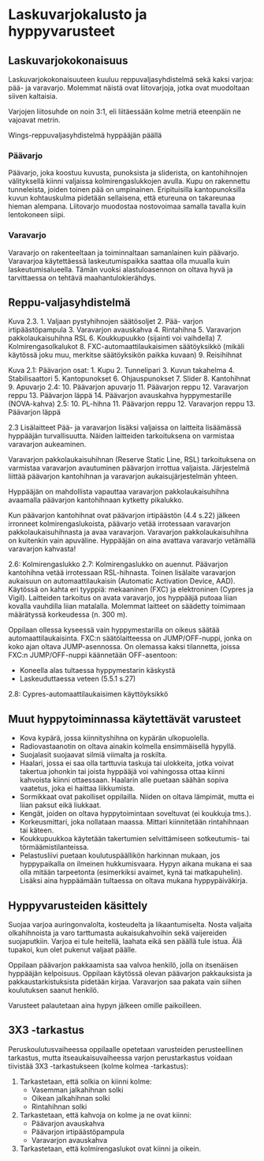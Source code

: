 # Laskuvarjokalusto ja hyppyvarusteet

## Laskuvarjokokonaisuus
Laskuvarjokokonaisuuteen kuuluu reppuvaljasyhdistelmä sekä kaksi varjoa: pää- ja varavarjo. Molemmat näistä ovat liitovarjoja, jotka ovat muodoltaan siiven kaltaisia. 

Varjojen liitosuhde on noin 3:1, eli liitäessään kolme metriä eteenpäin ne vajoavat metrin.

Wings-reppuvaljasyhdistelmä hyppääjän päällä

### Päävarjo
Päävarjo, joka koostuu kuvusta, punoksista ja sliderista, on kantohihnojen välityksellä kiinni valjaissa kolmirengaslukkojen avulla. Kupu on rakennettu tunneleista, joiden toinen pää on umpinainen. Eripituisilla kantopunoksilla kuvun kohtauskulma pidetään sellaisena, että etureuna on takareunaa hieman alempana. Liitovarjo muodostaa nostovoimaa samalla tavalla kuin lentokoneen siipi.

### Varavarjo
Varavarjo on rakenteeltaan ja toiminnaltaan samanlainen kuin päävarjo. Varavarjoa käytettäessä laskeutumispaikka saattaa olla muualla kuin laskeutumisalueella. Tämän vuoksi alastuloasennon on oltava hyvä ja tarvittaessa on tehtävä maahantulokierähdys.

## Reppu-valjasyhdistelmä

Kuva 2.3. 1. Valjaan pystyhihnojen säätösoljet 2. Pää-
varjon irtipäästöpampula 3. Varavarjon avauskahva
4. Rintahihna 5. Varavarjon pakkolaukaisuhihna
RSL 6. Koukkupuukko (sijainti
voi vaihdella) 7. Kolmirengasolkalukot 8. FXC-automaattilaukaisimen säätöyksikkö (mikäli käytössä joku muu, merkitse säätöyksikön paikka kuvaan) 9. Reisihihnat

Kuva 2.1: Päävarjon osat: 1. Kupu 2. Tunnelipari 3. Kuvun takahelma 4. Stabilisaattori 5. Kantopunokset 6. Ohjauspunokset 7. Slider 8. Kantohihnat 9. Apuvarjo 2.4: 10. Päävarjon apuvarjo 11. Päävarjon reppu 12. Varavarjon reppu 13. Päävarjon läppä 14. Päävarjon avauskahva hyppymestarille (NOVA-kahva) 2.5: 10. PL-hihna 11. Päävarjon reppu 12. Varavarjon
reppu 13. Päävarjon läppä

2.3 Lisälaitteet
Pää- ja varavarjon lisäksi valjaissa on laitteita lisäämässä hyppääjän turvallisuutta. Näiden laitteiden tarkoituksena on varmistaa varavarjon aukeaminen.

Varavarjon pakkolaukaisuhihnan (Reserve Static Line, RSL) tarkoituksena on varmistaa varavarjon avautuminen päävarjon irrottua valjaista. Järjestelmä liittää päävarjon kantohihnan ja varavarjon aukaisujärjestelmän yhteen.

Hyppääjän on mahdollista vapauttaa varavarjon pakkolaukaisuhihna avaamalla päävarjon kantohihnaan kytketty pikalukko.

Kun päävarjon kantohihnat ovat päävarjon irtipäästön
(4.4 s.22) jälkeen irronneet kolmirengaslukoista, päävarjo vetää irrotessaan varavarjon pakkolaukaisuhihnasta ja avaa varavarjon. Varavarjon pakkolaukaisuhihna on kuitenkin vain apuväline. Hyppääjän on aina avattava varavarjo vetämällä varavarjon kahvasta!

2.6: Kolmirengaslukko
2.7: Kolmirengaslukko on auennut. Päävarjon kantohihna vetää irrotessaan RSL-hihnasta. Toinen lisälaite varavarjon aukaisuun on automaattilaukaisin (Automatic Activation Device, AAD). Käytössä on kahta eri tyyppiä: mekaaninen (FXC) ja elektroninen (Cypres ja Vigil). Laitteiden tarkoitus on avata varavarjo, jos hyppääjä putoaa liian kovalla vauhdilla liian matalalla. Molemmat laitteet on säädetty toimimaan määrätyssä korkeudessa (n. 300 m).

Oppilaan ollessa kyseessä vain hyppymestarilla on oikeus säätää automaattilaukaisinta. FXC:n säätölaitteessa on JUMP/OFF-nuppi, jonka on koko ajan oltava JUMP-asennossa. On olemassa kaksi tilannetta, joissa FXC:n JUMP/OFF-nuppi käännetään OFF-asentoon:
* Koneella alas tultaessa hyppymestarin käskystä
* Laskeuduttaessa veteen (5.5.1 s.27)

2.8: Cypres-automaattilaukaisimen käyttöyksikkö

## Muut hyppytoiminnassa käytettävät varusteet
* Kova kypärä, jossa kiinnityshihna on kypärän ulkopuolella.
* Radiovastaanotin on oltava ainakin kolmella ensimmäisellä hypyllä.
* Suojalasit suojaavat silmiä viimalta ja roskilta.
* Haalari, jossa ei saa olla tarttuvia taskuja tai ulokkeita, jotka voivat takertua johonkin tai joista hyppääjä voi vahingossa ottaa kiinni kahvoista kiinni ottaessaan. Haalarin alle puetaan säähän sopiva vaatetus, joka ei haittaa liikkumista.
* Sormikkaat ovat pakolliset oppilailla. Niiden on oltava lämpimät, mutta ei liian paksut eikä liukkaat.
* Kengät, joiden on oltava hyppytoimintaan soveltuvat (ei koukkuja tms.).
* Korkeusmittari, joka nollataan maassa. Mittari kiinnitetään rintahihnaan tai käteen.
* Koukkupuukkoa käytetään takertumien selvittämiseen sotkeutumis- tai törmäämistilanteissa.
* Pelastusliivi puetaan koulutuspäällikön harkinnan mukaan, jos hyppypaikalla on ilmeinen hukkumisvaara. Hypyn aikana mukana ei saa olla mitään tarpeetonta (esimerkiksi avaimet, kynä tai matkapuhelin). Lisäksi aina hyppäämään tultaessa on
oltava mukana hyppypäiväkirja.

## Hyppyvarusteiden käsittely
Suojaa varjoa auringonvalolta, kosteudelta ja likaantumiselta. Nosta valjaita olkahihnoista ja varo tarttumasta aukaisukahvoihin sekä vaijereiden suojaputkiin. Varjoa ei tule heitellä, laahata eikä sen päällä tule istua. Älä tupakoi, kun olet pukenut valjaat päälle.

Oppilaan päävarjon pakkaamista saa valvoa henkilö, jolla on itsenäisen hyppääjän kelpoisuus. Oppilaan käytössä olevan päävarjon pakkauksista ja pakkaustarkistuksista pidetään kirjaa. Varavarjon saa pakata vain siihen koulutuksen
saanut henkilö. 

Varusteet palautetaan aina hypyn jälkeen omille paikoilleen.

## 3X3 -tarkastus
Peruskoulutusvaiheessa oppilaalle opetetaan varusteiden perusteellinen tarkastus, mutta itseaukaisuvaiheessa varjon perustarkastus voidaan tiivistää 3X3 -tarkastukseen (kolme kolmea -tarkastus):
1. Tarkastetaan, että solkia on kiinni kolme:
    * Vasemman jalkahihnan solki
    * Oikean jalkahihnan solki
    * Rintahihnan solki
2. Tarkastetaan, että kahvoja on kolme ja ne ovat kiinni:
    * Päävarjon avauskahva
    * Päävarjon irtipäästöpampula
    * Varavarjon avauskahva
3. Tarkastetaan, että kolmirengaslukot ovat kiinni ja oikein.